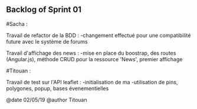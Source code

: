 ## Backlog of Sprint 01

#Sacha :

Travail de refactor de la BDD :
-changement effectué pour une compatibilité future avec le système de forums

Travail d'affichage des news :
-mise en place du boostrap, des routes (Angular.js), méthode CRUD pour la ressource 'News', premier affichage

#Titouan : 

Travail de test sur l'API leaflet : 
-initialisation de ma
-utilisation de pins, polygones, popup, bases évenementielles

@date 02/05/19
@author Titouan
